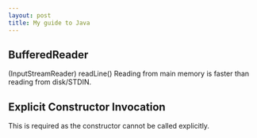 ```yaml
---
layout: post
title: My guide to Java
---
```


## BufferedReader
(InputStreamReader)
readLine()
Reading from main memory is faster than reading from disk/STDIN.

## Explicit Constructor Invocation
This is required as the constructor cannot be called explicitly.
<!--stackedit_data:
eyJoaXN0b3J5IjpbLTY3ODgyMTc4OCw2MjE2MDcxOTEsNTAyNT
Q5ODQ1LDE4MTA4MjAxOTJdfQ==
-->